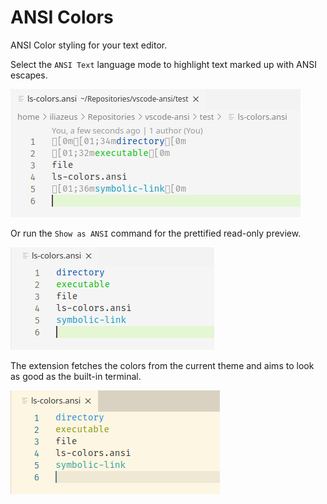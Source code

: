 # ANSI Colors

ANSI Color styling for your text editor.

Select the `ANSI Text` language mode to highlight text marked up with ANSI escapes.

![ANSI Text language mode; Quiet Light theme](images/screenshot-ansi-quietLight.png)

Or run the `Show as ANSI` command for the prettified read-only preview.

![Show as ANSI; Quiet Light theme](images/screenshot-pretty-quietLight.png)

The extension fetches the colors from the current theme and aims to look as good as the built-in terminal.

![Show as ANSI; Solarized Light theme](images/screenshot-pretty-solarizedLight.png)
